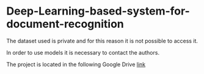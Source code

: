 # Deep-Learning-based-system-for-document-recognition

The dataset used is private and for this reason it is not possible to access it.

In order to use models it is necessary to contact the authors.

The project is located in the following Google Drive [link](https://drive.google.com/drive/folders/1GsGV58FyXD8VzVQryJ9_P7J8-62J1zFp?usp=drive_link)